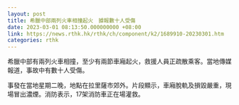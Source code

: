 ```yaml
---
layout: post
title: 希臘中部兩列火車相撞起火　據報數十人受傷
date: 2023-03-01 08:13:50.000000000 +08:00
link: https://news.rthk.hk/rthk/ch/component/k2/1689910-20230301.htm
categories: rthk
---
```


希臘中部有兩列火車相撞，至少有兩節車廂起火，救援人員正疏散乘客。當地傳媒報道，事故中有數十人受傷。

事發在當地星期二晚，地點在拉里薩市郊外。片段顯示，車廂脫軌及損毀嚴重，現場冒出濃煙。消防表示，17架消防車正在場灌救。
